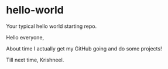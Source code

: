 # hello-world
Your typical hello world starting repo.

Hello everyone,

About time I actually get my GitHub going and do some projects!

Till next time,
Krishneel.
